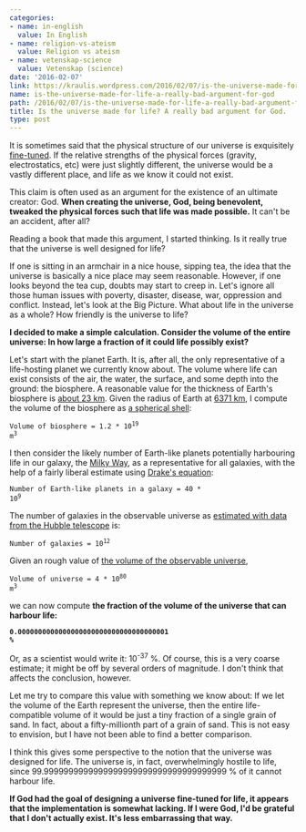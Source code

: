 ```yaml
---
categories:
- name: in-english
  value: In English
- name: religion-vs-ateism
  value: Religion vs ateism
- name: vetenskap-science
  value: Vetenskap (science)
date: '2016-02-07'
link: https://kraulis.wordpress.com/2016/02/07/is-the-universe-made-for-life-a-really-bad-argument-for-god/
name: is-the-universe-made-for-life-a-really-bad-argument-for-god
path: /2016/02/07/is-the-universe-made-for-life-a-really-bad-argument-for-god/
title: Is the universe made for life? A really bad argument for God.
type: post
---
```

It is sometimes said that the physical structure of our universe is exquisitely [fine-tuned](https://en.wikipedia.org/wiki/Fine-tuned_Universe). If the relative strengths of the physical forces (gravity, electrostatics, etc) were just slightly different, the universe would be a vastly different place, and life as we know it could not exist.

This claim is often used as an argument for the existence of an ultimate creator: God. **When creating the universe, God, being benevolent, tweaked the physical forces such that life was made possible.** It can't be an accident, after all?

Reading a book that made this argument, I started thinking. Is it really true that the universe is well designed for life?

If one is sitting in an armchair in a nice house, sipping tea, the idea that the universe is basically a nice place may seem reasonable. However, if one looks beyond the tea cup, doubts may start to creep in. Let's ignore all those human issues with poverty, disaster, disease, war, oppression and conflict. Instead, let's look at the Big Picture. What about life in the universe as a whole? How friendly is the universe to life?

**I decided to make a simple calculation. Consider the volume of the entire universe: In how large a fraction of it could life possibly exist?**



Let's start with the planet Earth. It is, after all, the only representative of a life-hosting planet we currently know about. The volume where life can exist consists of the air, the water, the surface, and some depth into the ground: the biosphere. A reasonable value for the thickness of Earth's biosphere is [about 23 km](http://www.newworldencyclopedia.org/entry/Biosphere). Given the radius of Earth at [6371 km](https://en.wikipedia.org/wiki/Earth), I compute the volume of the biosphere as [a spherical shell](http://www.emathzone.com/tutorials/geometry/spherical-shell.html):

<code>Volume of biosphere = 1.2 * 10<sup>19</sup> m<sup>3</sup></code>

I then consider the likely number of Earth-like planets potentially harbouring life in our galaxy, the [Milky Way](https://en.wikipedia.org/wiki/Milky_Way), as a representative for all galaxies, with the help of a fairly liberal estimate using [Drake's equation](https://en.wikipedia.org/wiki/Drake_equation):

<code>Number of Earth-like planets in a galaxy = 40 * 10<sup>9</sup></code>

The number of galaxies in the observable universe as [estimated with data from the Hubble telescope](http://www.forbes.com/sites/ethansiegel/2015/04/24/how-we-know-how-many-galaxies-are-in-the-universe-thanks-to-hubble/) is:

<code>Number of galaxies = 10<sup>12</sup></code>

Given an rough value of [the volume of the observable universe](https://en.wikipedia.org/wiki/Observable_universe),

<code>Volume of universe = 4 * 10<sup>80</sup> m<sup>3</sup></code>

we can now compute **the fraction of the volume of the universe that can harbour life:**

<code>**0.0000000000000000000000000000000000001 %**</code>

Or, as a scientist would write it: 10<sup>-37</sup> %. Of course, this is a very coarse estimate; it might be off by several orders of magnitude. I don't think that affects the conclusion, however.

Let me try to compare this value with something we know about: If we let the volume of the Earth represent the universe, then the entire life-compatible volume of it would be just a tiny fraction of a single grain of sand. In fact, about a fifty-millionth part of a grain of sand. This is not easy to envision, but I have not been able to find a better comparison.

I think this gives some perspective to the notion that the universe was designed for life. The universe is, in fact, overwhelmingly hostile to life, since 99.9999999999999999999999999999999999999 % of it cannot harbour life.

**If God had the goal of designing a universe fine-tuned for life, it appears that the implementation is somewhat lacking. If I were God, I'd be grateful that I don't actually exist. It's less embarrassing that way.**

